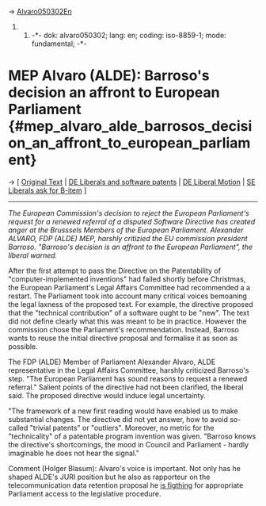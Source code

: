 -\> [Alvaro050302En](Alvaro050302En "wikilink")

1.  1.  -\*- dok: alvaro050302; lang: en; coding: iso-8859-1; mode:
        fundamental; -\*-

# MEP Alvaro (ALDE): Barroso\'s decision an affront to European Parliament {#mep_alvaro_alde_barrosos_decision_an_affront_to_european_parliament}

-\> \[ [Original
Text](http://www.liberale.de/portal/index.phtml?page_id=8112&id=4157 "wikilink")
\| [ DE Liberals and software patents](SwpatfdpDe "wikilink") \| [DE
Liberal
Motion](http://swpat.ffii.org/papers/europarl0309/fdp0405/index.en.html "wikilink")
\| [ SE Liberals ask for B-item](Selib0502En "wikilink") \]

------------------------------------------------------------------------

*The European Commission\'s decision to reject the European
Parliament\'s request for a renewed referral of a disputed Software
Directive has created anger at the Brusssels Members of the European
Parliament. Alexander ALVARO, FDP (ALDE) MEP, harshly critizied the EU
commission president Barroso. \"Barroso\'s decision is an affront to the
European Parliament\", the liberal warned.*

After the first attempt to pass the Directive on the Patentability of
\"computer-implemented inventions\" had failed shortly before Christmas,
the European Parliament\'s Legal Affairs Committee had recommended a a
restart. The Parliament took into account many critical voices bemoaning
the legal laxness of the proposed text. For example, the directive
proposed that the \"technical contribution\" of a software ought to be
\"new\". The text did not define clearly what this was meant to be in
practice. However the commission chose the Parliament\'s recommendation.
Instead, Barroso wants to reuse the initial directive proposal and
formalise it as soon as possible.

The FDP (ALDE) Member of Parliament Alexander Alvaro, ALDE
representative in the Legal Affairs Committee, harshly criticized
Barroso\'s step. \"The European Parliament has sound reasons to request
a renewed referral.\" Salient points of the directive had not been
clarified, the liberal said. The proposed directive would induce legal
uncertainty.

\"The framework of a new first reading would have enabled us to make
substantial changes. The directive did not yet answer, how to avoid
so-called \"trivial patents\" or \"outliers\". Moreover, no metric for
the \"technicality\" of a patentable program invention was given.
\"Barroso knows the directive\'s shortcomings, the mood in Council and
Parliament - hardly imaginable he does not hear the signal.\"

Comment (Holger Blasum): Alvaro\'s voice is important. Not only has he
shaped ALDE\'s JURI position but he also as rapporteur on the
telecommunication data retention proposal he [is
figthing](http://www.edri.org/edrigram/number3.3/retention "wikilink")
for appropriate Parliament access to the legislative procedure.
